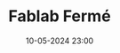 ---
layout: ../../../layouts/Actu.astro
date : "10-05-2024 23:00"

title: "Fablab Fermé"

auteur :
  - fablab

image : "/assets/fildactus/evenements/05-10-fablab.jpg"

source : "https://www.instagram.com/p/C6oFDuhr8VJ/"
---